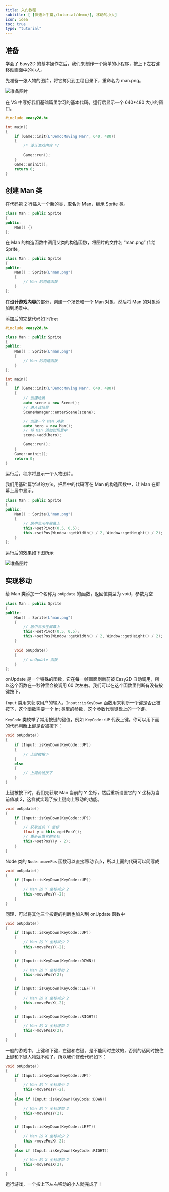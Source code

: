 ```yaml
---
title: 入门教程
subtitle: [ [快速上手篇,/tutorial/demo/], 移动的小人]
icon: idea
toc: true
type: "tutorial"
---
```


## 准备

学会了 Easy2D 的基本操作之后，我们来制作一个简单的小程序，按上下左右键移动画面中的小人。

先准备一张人物的图片，将它拷贝到工程目录下，重命名为 man.png。

![准备图片](/assets/images/tutorial/demo/moving-man/1.png)

在 VS 中写好我们基础篇里学习的基本代码，运行后显示一个 640*480 大小的窗口。

```cpp
#include <easy2d.h>

int main()
{
	if (Game::init(L"Demo:Moving Man", 640, 480))
	{
		/* 设计游戏内容 */

		Game::run();
	}
	Game::uninit();
	return 0;
}
```

## 创建 Man 类

在代码第 2 行插入一个新的类，取名为 Man，继承 Sprite 类。

```cpp
class Man : public Sprite
{
public:
    Man() {}
};
```

在 Man 的构造函数中调用父类的构造函数，将图片的文件名 “man.png” 传给 Sprite。

```cpp
class Man : public Sprite
{
public:
    Man() : Sprite(L"man.png")
    {
        // Man 的构造函数
    }
};
```

在**设计游戏内容**的部分，创建一个场景和一个 Man 对象，然后将 Man 的对象添加到场景中。

添加后的完整代码如下所示

```cpp
#include <easy2d.h>

class Man : public Sprite
{
public:
    Man() : Sprite(L"man.png")
    {
        // Man 的构造函数
    }
};

int main()
{
	if (Game::init(L"Demo:Moving Man", 640, 480))
	{
		// 创建场景
		auto scene = new Scene();
		// 进入该场景
		SceneManager::enterScene(scene);

		// 创建一个 Man 对象
		auto hero = new Man();
		// 将 Man 添加到场景中
		scene->add(hero);

		Game::run();
	}
	Game::uninit();
	return 0;
}
```

运行后，程序将显示一个人物图片。

我们用基础篇学过的方法，把居中的代码写在 Man 的构造函数中，让 Man 在屏幕上居中显示。

```cpp
class Man : public Sprite
{
public:
    Man() : Sprite(L"man.png")
    {
        // 居中显示在屏幕上
        this->setPivot(0.5, 0.5);
        this->setPos(Window::getWidth() / 2, Window::getHeight() / 2);
    }
};
```

运行后的效果如下图所示

![准备图片](/assets/images/tutorial/demo/moving-man/2.png)

## 实现移动

给 Man 类添加一个名称为 `onUpdate` 的函数，返回值类型为 void，参数为空

```cpp
class Man : public Sprite
{
public:
    Man() : Sprite(L"man.png")
    {
        // 居中显示在屏幕上
        this->setPivot(0.5, 0.5);
        this->setPos(Window::getWidth() / 2, Window::getHeight() / 2);
    }

    void onUpdate()
    {
        // onUpdate 函数
    }
};
```

onUpdate 是一个特殊的函数，它在每一帧画面刷新前被 Easy2D 自动调用，所以这个函数在一秒钟里会被调用 60 次左右。我们可以在这个函数里判断有没有按键按下。

`Input` 类用来获取用户的输入，`Input::isKeyDown` 函数用来判断一个键是否正被按下，这个函数需要一个 int 类型的参数，这个参数代表键盘上的一个键。

`KeyCode` 类枚举了常用按键的键值，例如 `KeyCode::UP` 代表上键。你可以用下面的代码判断上键是否被按下：

```cpp
void onUpdate()
{
    if (Input::isKeyDown(KeyCode::UP))
    {
        // 上键被按下
    }
    else
    {
        // 上键没被按下
    }
}
```

上键被按下时，我们先获取 Man 当前的 Y 坐标，然后重新设置它的 Y 坐标为当前值减 2，这样就实现了按上键向上移动的功能。

```cpp
void onUpdate()
{
    if (Input::isKeyDown(KeyCode::UP))
    {
        // 获取当前 Y 坐标
        float y = this->getPosY();
        // 重新设置它的坐标
        this->setPosY(y - 2);
    }
}
```

Node 类的 `Node::movePos` 函数可以直接移动节点，所以上面的代码可以简写成

```cpp
void onUpdate()
{
    if (Input::isKeyDown(KeyCode::UP))
    {
        // Man 的 Y 坐标减少 2
        this->movePosY(-2);
    }
}
```

同理，可以将其他三个按键的判断也加入到 onUpdate 函数中

```cpp
void onUpdate()
{
    if (Input::isKeyDown(KeyCode::UP))
    {
        // Man 的 Y 坐标减少 2
        this->movePosY(-2);
    }

    if (Input::isKeyDown(KeyCode::DOWN))
    {
        // Man 的 Y 坐标增加 2
        this->movePosY(2);
    }

    if (Input::isKeyDown(KeyCode::LEFT))
    {
        // Man 的 X 坐标减少 2
        this->movePosX(-2);
    }

    if (Input::isKeyDown(KeyCode::RIGHT))
    {
        // Man 的 X 坐标增加 2
        this->movePosX(2);
    }
}
```

一般的游戏中，上键和下键，左键和右键，是不能同时生效的，否则的话同时按住上键和下键人物就不动了，所以我们修改代码如下：

```cpp
void onUpdate()
{
    if (Input::isKeyDown(KeyCode::UP))
    {
        // Man 的 Y 坐标减少 2
        this->movePosY(-2);
    }
    else if (Input::isKeyDown(KeyCode::DOWN))
    {
        // Man 的 Y 坐标增加 2
        this->movePosY(2);
    }

    if (Input::isKeyDown(KeyCode::LEFT))
    {
        // Man 的 X 坐标减少 2
        this->movePosX(-2);
    }
    else if (Input::isKeyDown(KeyCode::RIGHT))
    {
        // Man 的 X 坐标增加 2
        this->movePosX(2);
    }
}
```

运行游戏，一个按上下左右移动的小人就完成了！